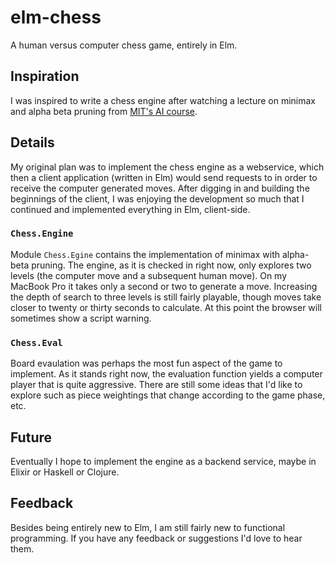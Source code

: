 # elm-chess

A human versus computer chess game, entirely in Elm. 

## Inspiration

I was inspired to write a chess engine after watching a lecture on minimax and alpha beta pruning from 
[MIT's AI course](https://ocw.mit.edu/courses/electrical-engineering-and-computer-science/6-034-artificial-intelligence-fall-2010/).

## Details

My original plan was to implement the chess engine as a webservice, which then a client application (written in Elm) would
send requests to in order to receive the computer generated moves. After digging in and building the beginnings of the 
client, I was enjoying the development so much that I continued and implemented everything in Elm, client-side.

### `Chess.Engine`

Module `Chess.Egine` contains the implementation of minimax with alpha-beta pruning.  The engine, as it is checked in right
now, only explores two levels (the computer move and a subsequent human move).  On my MacBook Pro it takes only a second
or two to generate a move.  Increasing the depth of search to three levels is still fairly playable, though moves take 
closer to twenty or thirty seconds to calculate.  At this point the browser will sometimes show a script warning.

### `Chess.Eval`

Board evaulation was perhaps the most fun aspect of the game to implement. As it stands right now, the evaluation function
yields a computer player that is quite aggressive.  There are still some ideas that I'd like to explore such as piece
weightings that change according to the game phase, etc. 

## Future

Eventually I hope to implement the engine as a backend service, maybe in Elixir or Haskell or Clojure. 

## Feedback

Besides being entirely new to Elm, I am still fairly new to functional programming. If you have any feedback or suggestions
I'd love to hear them. 
